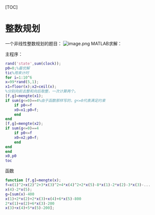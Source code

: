 [TOC]

# 整数规划

一个非线性整数规划的题目：
![image.png](https://upload-images.jianshu.io/upload_images/8518563-c23374f1c47ad3cc.png?imageMogr2/auto-orient/strip%7CimageView2/2/w/1240)
MATLAB求解：

主程序：
```matlab
rand('state',sum(clock));
p0=0;%最优解
tic%用来计时
for i=1:10^6
x=99*rand(5,1);
x1=floor(x);x2=ceil(x);
%分别向前去整和向后取整，一次计算两个。
[f,g]=mengte(x1);
if sum(g<=0)==4%由于函数那样写的，g<=0代表满足约束
    if p0<=f
    x0=x1;p0=f;
    end
end
[f,g]=mengte(x2);
if sum(g<=0)==4
    if p0<=f
    x0=x2;p0=f;
    end
end
end
x0,p0
toc
```
函数
```matlab
function [f,g]=mengte(x);
f=x(1)^2+x(2)^2+3*x(3)^2+4*x(4)^2+2*x(5)-8*x(1)-2*x(2)-3*x(3)-...
x(4)-2*x(5);
g=[sum(x)-400
x(1)+2*x(2)+2*x(3)+x(4)+6*x(5)-800
2*x(1)+x(2)+6*x(3)-200
x(3)+x(4)+5*x(5)-200];
```